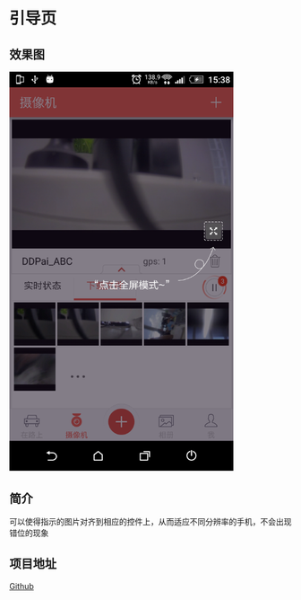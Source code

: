 # 引导页

## 效果图

<img src="Screenshot_20160815-153828.png" width="400">

## 简介
可以使得指示的图片对齐到相应的控件上，从而适应不同分辨率的手机，不会出现错位的现象

## 项目地址

[Github](https://github.com/lylwo317/ShowcaseCoordinator)